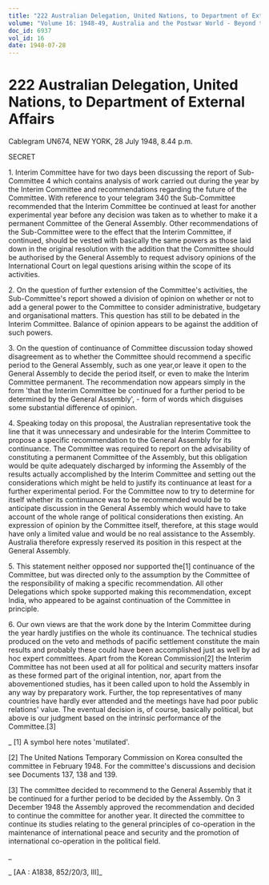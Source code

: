 ```yaml
---
title: "222 Australian Delegation, United Nations, to Department of External Affairs"
volume: "Volume 16: 1948-49, Australia and the Postwar World - Beyond the Region"
doc_id: 6937
vol_id: 16
date: 1948-07-28
---
```


# 222 Australian Delegation, United Nations, to Department of External Affairs

Cablegram UN674, NEW YORK, 28 July 1948, 8.44 p.m.

SECRET

1\. Interim Committee have for two days been discussing the report of Sub-Committee 4 which contains analysis of work carried out during the year by the Interim Committee and recommendations regarding the future of the Committee. With reference to your telegram 340 the Sub-Committee recommended that the Interim Committee be continued at least for another experimental year before any decision was taken as to whether to make it a permanent Committee of the General Assembly. Other recommendations of the Sub-Committee were to the effect that the Interim Committee, if continued, should be vested with basically the same powers as those laid down in the original resolution with the addition that the Committee should be authorised by the General Assembly to request advisory opinions of the International Court on legal questions arising within the scope of its activities.

2\. On the question of further extension of the Committee's activities, the Sub-Committee's report showed a division of opinion on whether or not to add a general power to the Committee to consider administrative, budgetary and organisational matters. This question has still to be debated in the Interim Committee. Balance of opinion appears to be against the addition of such powers.

3\. On the question of continuance of Committee discussion today showed disagreement as to whether the Committee should recommend a specific period to the General Assembly, such as one year,or leave it open to the General Assembly to decide the period itself, or even to make the Interim Committee permanent. The recommendation now appears simply in the form 'that the Interim Committee be continued for a further period to be determined by the General Assembly', - form of words which disguises some substantial difference of opinion.

4\. Speaking today on this proposal, the Australian representative took the line that it was unnecessary and undesirable for the Interim Committee to propose a specific recommendation to the General Assembly for its continuance. The Committee was required to report on the advisability of constituting a permanent Committee of the Assembly, but this obligation would be quite adequately discharged by informing the Assembly of the results actually accomplished by the Interim Committee and setting out the considerations which might be held to justify its continuance at least for a further experimental period. For the Committee now to try to determine for itself whether its continuance was to be recommended would be to anticipate discussion in the General Assembly which would have to take account of the whole range of political considerations then existing. An expression of opinion by the Committee itself, therefore, at this stage would have only a limited value and would be no real assistance to the Assembly. Australia therefore expressly reserved its position in this respect at the General Assembly.

5\. This statement neither opposed nor supported the[1] continuance of the Committee, but was directed only to the assumption by the Committee of the responsibility of making a specific recommendation. All other Delegations which spoke supported making this recommendation, except India, who appeared to be against continuation of the Committee in principle.

6\. Our own views are that the work done by the Interim Committee during the year hardly justifies on the whole its continuance. The technical studies produced on the veto and methods of pacific settlement constitute the main results and probably these could have been accomplished just as well by ad hoc expert committees. Apart from the Korean Commission[2] the Interim Committee has not been used at all for political and security matters insofar as these formed part of the original intention, nor, apart from the abovementioned studies, has it been called upon to hold the Assembly in any way by preparatory work. Further, the top representatives of many countries have hardly ever attended and the meetings have had poor public relations' value. The eventual decision is, of course, basically political, but above is our judgment based on the intrinsic performance of the Committee.[3]

_ [1] A symbol here notes 'mutilated'.

[2] The United Nations Temporary Commission on Korea consulted the committee in February 1948. For the committee's discussions and decision see Documents 137, 138 and 139.

[3] The committee decided to recommend to the General Assembly that it be continued for a further period to be decided by the Assembly. On 3 December 1948 the Assembly approved the recommendation and decided to continue the committee for another year. It directed the committee to continue its studies relating to the general principles of co-operation in the maintenance of international peace and security and the promotion of international co-operation in the political field.

_

_ [AA : A1838, 852/20/3, III]_
